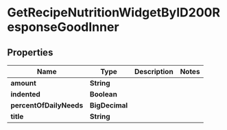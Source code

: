 

# GetRecipeNutritionWidgetByID200ResponseGoodInner


## Properties

| Name | Type | Description | Notes |
|------------ | ------------- | ------------- | -------------|
|**amount** | **String** |  |  |
|**indented** | **Boolean** |  |  |
|**percentOfDailyNeeds** | **BigDecimal** |  |  |
|**title** | **String** |  |  |




